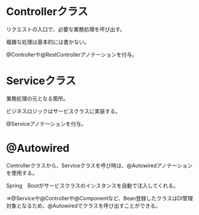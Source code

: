 # Controllerクラス
リクエストの入口で、必要な業務処理を呼び出す。

複雑な処理は基本的には書かない。

@Controllerや@RestControllerアノテーションを付与。

# Serviceクラス
業務処理の元となる箇所。

ビジネスロジックはサービスクラスに実装する。

@Serviceアノテーションを付与。

# @Autowired
Controllerクラスから、Serviceクラスを呼び時は、@Autowiredアノテーションを使用する。

Spring　Bootがサービスクラスのインスタンスを自動で注入してくれる。

⇒@Serviceや@Controllerや@Componentなど、Bean登録したクラスはDI管理対象となるため、@Autowiredでクラスを呼び出すことができる。
